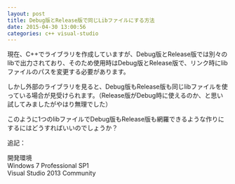 ```yaml
---
layout: post
title: Debug版とRelease版で同じLibファイルにする方法
date: 2015-04-30 13:00:56
categories: c++ visual-studio
---
```

<!-- {% raw %} -->
<p>現在、C++でライブラリを作成していますが、Debug版とRelease版では別々のlibで出力されており、そのため使用時はDebug版とRelease版で、リンク時にlibファイルのパスを変更する必要があります。</p>

<p>しかし外部のライブラリを見ると、Debug版もRelease版も同じlibファイルを使っている場合が見受けられます。（Release版がDebug時に使えるのか、と思い試してみましたがやはり無理でした）</p>

<p>このように1つのlibファイルでDebug版もRelease版も網羅できるような作りにするにはどうすればいいのでしょうか？</p>

<p>追記：</p>

<p>開発環境<br>
Windows 7 Professional SP1<br>
Visual Studio 2013 Community</p>
<!-- {% endraw %} -->
